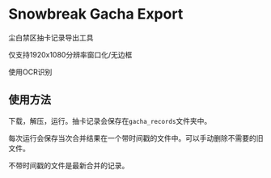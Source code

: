 # Snowbreak Gacha Export

尘白禁区抽卡记录导出工具

仅支持1920x1080分辨率窗口化/无边框

使用OCR识别

## 使用方法

下载，解压，运行。抽卡记录会保存在`gacha_records`文件夹中。

每次运行会保存当次合并结果在一个带时间戳的文件中。可以手动删除不需要的旧文件。

不带时间戳的文件是最新合并的记录。
